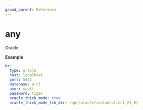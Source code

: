 ```yaml
---
grand_parent: Reference
---
```


# any

Oracle


**Example**

```yaml
hr:
  type: oracle
  host: localhost
  port: 5432
  database: orcl
  user: scott
  password: tiger
  oracle_thick_mode: true
  oracle_thick_mode_lib_dir: /opt/oracle/instantclient_21_8/

```


